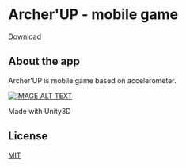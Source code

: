<h1>Archer'UP - mobile game</h1>

<a href="http://www.mediafire.com/file/tou52qe2e5dsi3l/archerUP.apk">Download</a>

<h2>About the app</h2>

<div>Archer'UP is mobile game based on accelerometer.</div>

[![IMAGE ALT TEXT](http://img.youtube.com/vi/RpI-y0wTMDA/0.jpg)](http://www.youtube.com/watch?v=RpI-y0wTMDA "Archer'UP")

<div>Made with Unity3D</div>

<h2>License</h2>

<a href="https://github.com/woroniecki/Archer-UP/blob/master/LICENSE">MIT</a>
